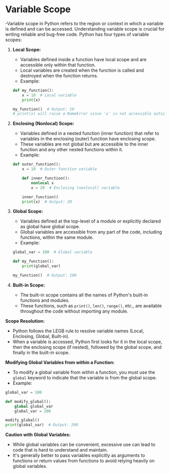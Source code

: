 # Variable Scope

 -Variable scope in Python refers to the region or context in which a variable is defined and can be accessed. Understanding variable scope is crucial for writing reliable and bug-free code. Python has four types of variable scopes:

1. **Local Scope:**
   - Variables defined inside a function have local scope and are accessible only within that function.
   - Local variables are created when the function is called and destroyed when the function returns.
   - Example:

   ```python
   def my_function():
       x = 10  # Local variable
       print(x)

   my_function()  # Output: 10
   # print(x) will raise a NameError since 'x' is not accessible outside the function.
   ```

2. **Enclosing (Nonlocal) Scope:**
   - Variables defined in a nested function (inner function) that refer to variables in the enclosing (outer) function have enclosing scope.
   - These variables are not global but are accessible to the inner function and any other nested functions within it.
   - Example:

   ```python
   def outer_function():
       x = 10  # Outer function variable

       def inner_function():
           nonlocal x
           x = 20  # Enclosing (nonlocal) variable

       inner_function()
       print(x)  # Output: 20
   ```

3. **Global Scope:**
   - Variables defined at the top-level of a module or explicitly declared as global have global scope.
   - Global variables are accessible from any part of the code, including functions, within the same module.
   - Example:

   ```python
   global_var = 100  # Global variable

   def my_function():
       print(global_var)

   my_function()  # Output: 100
   ```

4. **Built-in Scope:**
   - The built-in scope contains all the names of Python's built-in functions and modules.
   - These functions, such as `print()`, `len()`, `range()`, etc., are available throughout the code without importing any module.

**Scope Resolution:**

- Python follows the LEGB rule to resolve variable names (Local, Enclosing, Global, Built-in).
- When a variable is accessed, Python first looks for it in the local scope, then the enclosing scope (if nested), followed by the global scope, and finally in the built-in scope.

**Modifying Global Variables from within a Function:**

- To modify a global variable from within a function, you must use the `global` keyword to indicate that the variable is from the global scope.
- Example:

```python
global_var = 100

def modify_global():
    global global_var
    global_var = 200

modify_global()
print(global_var)  # Output: 200
```

**Caution with Global Variables:**

- While global variables can be convenient, excessive use can lead to code that is hard to understand and maintain.
- It's generally better to pass variables explicitly as arguments to functions or return values from functions to avoid relying heavily on global variables.
